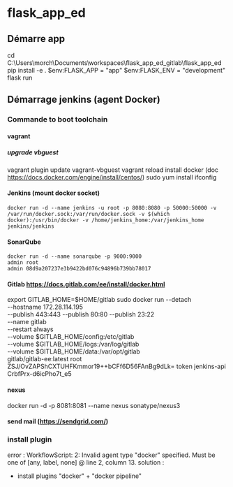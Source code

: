 # flask_app_ed
## Démarre app 
cd C:\Users\morch\Documents\workspaces\flask_app_ed_gitlab\flask_app_ed
pip install -e .
$env:FLASK_APP = "app"
$env:FLASK_ENV = "development"
flask run
## Démarrage jenkins (agent Docker)
### Commande to boot toolchain
#### vagrant
##### upgrade vbguest
vagrant plugin update vagrant-vbguest
vagrant reload
install docker (doc https://docs.docker.com/engine/install/centos/)
sudo  yum install ifconfig
#### Jenkins (mount docker socket)
    docker run -d --name jenkins -u root -p 8080:8080 -p 50000:50000 -v /var/run/docker.sock:/var/run/docker.sock -v $(which docker):/usr/bin/docker -v /home/jenkins_home:/var/jenkins_home jenkins/jenkins
#### SonarQube
    docker run -d --name sonarqube -p 9000:9000 
    admin root
    admin 08d9a207237e3b9422bd076c94896b739bb78017
#### Gitlab https://docs.gitlab.com/ee/install/docker.html
export GITLAB_HOME=$HOME/gitlab
sudo docker run --detach \
  --hostname 172.28.114.195 \
  --publish 443:443 --publish 80:80 --publish 23:22 \
  --name gitlab \
  --restart always \
  --volume $GITLAB_HOME/config:/etc/gitlab \
  --volume $GITLAB_HOME/logs:/var/log/gitlab \
  --volume $GITLAB_HOME/data:/var/opt/gitlab \
  gitlab/gitlab-ee:latest
root ZSJ/OvZAPShCXTUHFKmmor19++bCFf6D56FAnBg9dLk=
token jenkins-api CrbfPrx-d6icPho7t_e5
#### nexus
  docker run -d -p 8081:8081 --name nexus sonatype/nexus3
#### send mail (https://sendgrid.com/)
### install plugin
error : WorkflowScript: 2: Invalid agent type "docker" specified. Must be one of [any, label, none] @ line 2, column 13.
solution :
-   install plugins "docker" + "docker pipeline"